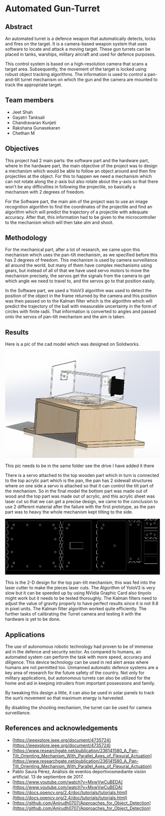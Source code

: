 # Automated Gun-Turret

## Abstract

An automated turret is a defence weapon that automatically detects, locks and fires on the target. It is a camera-based weapon system that uses software to locate and attack a moving target. These gun turrets can be placed in tanks, warships, military aircraft and used for defence purposes.

This control system is based on a high-resolution camera that scans a target area. Subsequently, the movement of the target is locked using robust object tracking algorithms. The information is used to control a pan-and-tilt turret mechanism on which the gun and the camera are mounted to track the appropriate target.

## Team members

- Jeet Shah
- Gayatri Tanksali
- Chandravaran Kunjeti
- Rakshana Gunasekaran
- Chethan M

## Objectives

This project had 2 main parts: the software part and the hardware part, where In the hardware part, the main objective of the project was to design a mechanism which would be able to follow an object around and then fire projectiles at the object.
For this to happen we need a mechanism which can not rotate along the z-axis but also rotate about the y-axis so that there won't be any difficulties in following the projectile, so basically a mechanism with 2 degrees of freedom.

For the Software part, the main aim of the project was to use an image recognition algorithm to find the coordinates of the projectile and find an algorithm which will predict the trajectory of a projectile with adequate accuracy. After that, this information had to be given to the microcontroller to the mechanism which will then take aim and shoot.

## Methodology

For the mechanical part, after a lot of research, we came upon this mechanism which uses the pan-tilt mechanism, as we specified before this has 2 degrees of freedom. This mechanism is used by camera surveillance all around the world, but many of them have complex mechanisms using gears, but instead of all of that we have used servo motors to move the mechanism precisely, the servos get the signals from the camera to get which angle we need to travel to, and the servos go to that position easily.

In the Software part, we used a YoloV3 algorithm was used to detect the position of the object in the frame returned by the camera and this position was then passed on to the Kalman filter which is the algorithm which will predict the trajectory of the ball with measurable uncertainty in the form of circles with finite radii. That information is converted to angles and passed onto the servos of pan-tilt mechanism and the aim is taken.

## Results

Here is a pic of the cad model which was designed on Solidworks.

![](final_model_pin.png) 

This pic needs to be in the same folder see the drive I have added it there

There is a servo attached to the top wooden part which in turn is connected to the top acrylic part which is the pan, the pan has 2 sidewall structures where on one side a servo is attached so that it can control the tilt part of the mechanism. So in the final model the bottom part was made out of wood and the top part was made out of acrylic, and this acrylic sheet was laser cut so that we can get a precise design, we came to the conclusion to use 2 different material after the failure with the first prototype, as the pan part was to heavy the whole mechanism kept tilting to the side.

![](lazercut_design.PNG)

This is the 2-D design for the top pan-tilt mechanism, this was fed into the laser cutter to make the pieces laser cuts.
The Algorithm of YoloV3 is very slow but it can be speeded up by using NVidia Graphic Card also tinyolo might work but it needs to be tested thoroughly. The Kalman filters need to adjust the value of gravity properly to have perfect results since it is not 9.8 in pixel units. The Kalman filter algorithm worked quite efficiently. The further tasks of calibrating the Turret camera and testing it with the hardware is yet to be done.

## Applications

The use of autonomous robotic technology had proven to be of immense aid in the defence and security sector. As compared to humans, an automated system can perform the task with more speed, accuracy and diligence. This device technology can be used in red alert areas where humans are not permitted too. Unmanned automatic defence systems are a key area of research for the future safety of the country. Not only for military applications, but autonomous turrets can also be utilized for the home and aid in keeping intruders from important possessions and family.

By tweaking this design a little, it can also be used in solar panels to track the sun’s movement so that maximum energy is harvested.

By disabling the shooting mechanism, the turret can be used for camera surveillance.

## References and acknowledgements

- [https://ieeexplore.ieee.org/document/4735724](https://ieeexplore.ieee.org/document/4735724)
- [https://www.researchgate.net/publication/236141580_A_Pan-Tilt_Orienting_Mechanism_With_Parallel_Axes_of_Flexural_Actuation](https://www.researchgate.net/publication/236141580_A_Pan-Tilt_Orienting_Mechanism_With_Parallel_Axes_of_Flexural_Actuation)
- Pablo Saura Pérez, Análisis de eventos deportivosmediante visión artificial. 13 de septiembre de 2017.
- [https://www.youtube.com/watch?v=MxwVwCuBEDA](https://www.youtube.com/watch?v=MxwVwCuBEDA)
- [https://docs.opencv.org/2.4/doc/tutorials/tutorials.html](https://docs.opencv.org/2.4/doc/tutorials/tutorials.html)
- [https://github.com/Anirudh0707/Approaches_for_Object_Detection](https://github.com/Anirudh0707/Approaches_for_Object_Detection)
